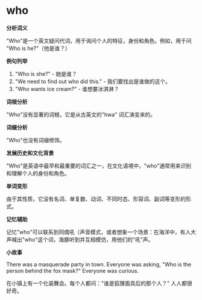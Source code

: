 # who

**分析词义**

  

"Who"是一个英文疑问代词，用于询问个人的特征，身份和角色。例如，用于问 "Who is he?"（他是谁？）

  

**例句列举**

  

1.  "Who is she?" - 她是谁？
2.  "We need to find out who did this." - 我们要找出是谁做的这个。
3.  "Who wants ice cream?" - 谁想要冰淇淋？

  

**词根分析**

  

"Who"没有显著的词根，它是从古英文的"hwa" 词汇演变来的。

  

**词缀分析**

  

"Who"也没有词缀修饰。

  

**发展历史和文化背景**

  

"Who"是英语中最早和最重要的词汇之一，在文化语境中，"who"通常用来识别和理解个人的身份和角色。

  

**单词变形**

  

由于其性质，它没有名词、单复数、动词、不同时态、形容词、副词等变形的形式。

  

**记忆辅助**

  

记忆"who"可以联系到同偶吼（声音模式，或者想象一个场景：在海洋中，有人大声喊出"who"这个词，海豚听到并互相模仿，用他们的"吼"声。

  

**小故事**

  

There was a masquerade party in town. Everyone was asking, "Who is the person behind the fox mask?" Everyone was curious.

  

在小镇上有一个化装舞会。每个人都问："谁是狐狸面具后的那个人？" 人人都很好奇。
